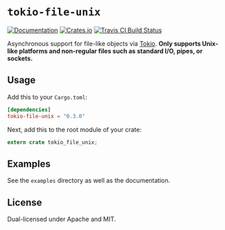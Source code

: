 # `tokio-file-unix`

[![Documentation](https://docs.rs/tokio-file-unix/badge.svg)](https://docs.rs/tokio-file-unix)
[![Crates.io](https://img.shields.io/crates/v/tokio-file-unix.svg)](https://crates.io/crates/tokio-file-unix)
[![Travis CI Build Status](https://travis-ci.org/Rufflewind/tokio-file-unix.svg?branch=master)](https://travis-ci.org/Rufflewind/tokio-file-unix)

Asynchronous support for file-like objects via [Tokio](https://tokio.rs).  **Only supports Unix-like platforms and non-regular files such as standard I/O, pipes, or sockets.**

## Usage

Add this to your `Cargo.toml`:

~~~toml
[dependencies]
tokio-file-unix = "0.3.0"
~~~

Next, add this to the root module of your crate:

~~~rust
extern crate tokio_file_unix;
~~~

## Examples

See the `examples` directory as well as the documentation.

## License

Dual-licensed under Apache and MIT.
